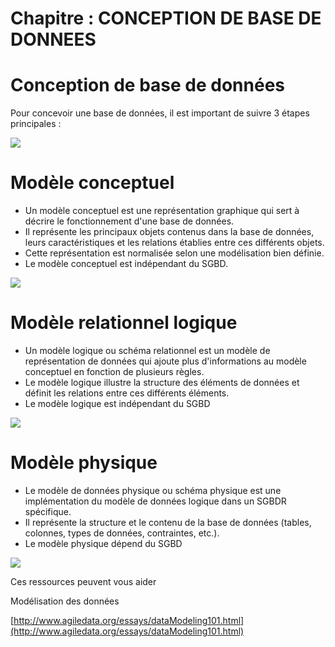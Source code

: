 # Chapitre : CONCEPTION DE BASE DE DONNEES


# Conception de base de données

Pour concevoir une base de données, il est important de suivre 3 étapes principales :

![](https://i.imgur.com/1VaXtMB.png)

# Modèle conceptuel

* Un modèle conceptuel est une représentation graphique qui sert à décrire le fonctionnement d'une base de données.
* Il représente les principaux objets contenus dans la base de données, leurs caractéristiques et les relations établies entre ces différents objets.
* Cette représentation est normalisée selon une modélisation bien définie.
* Le modèle conceptuel est indépendant du SGBD.

![](https://i.imgur.com/qPf4NCD.png)

# Modèle relationnel logique

* Un modèle logique ou schéma relationnel est un modèle de représentation de données qui ajoute plus d'informations au modèle conceptuel en fonction de plusieurs règles.
* Le modèle logique illustre la structure des éléments de données et définit les relations entre ces différents éléments.
* Le modèle logique est indépendant du SGBD

![](https://i.imgur.com/tv3mAAM.png)

# Modèle physique

* Le modèle de données physique ou schéma physique est une implémentation du modèle de données logique dans un SGBDR spécifique.
* Il représente la structure et le contenu de la base de données (tables, colonnes, types de données, contraintes, etc.).
* Le modèle physique dépend du SGBD

![](https://i.imgur.com/QWJeZNl.png)

Ces ressources peuvent vous aider

Modélisation des données

[http://www.agiledata.org/essays/dataModeling101.html](http://www.agiledata.org/essays/dataModeling101.html)
